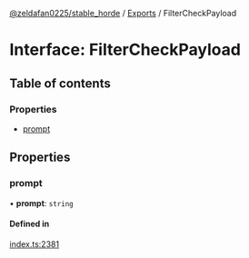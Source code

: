 [@zeldafan0225/stable_horde](../../README.md) / [Exports](../modules.md) / FilterCheckPayload

# Interface: FilterCheckPayload

## Table of contents

### Properties

- [prompt](FilterCheckPayload.md#prompt)

## Properties

### prompt

• **prompt**: `string`

#### Defined in

[index.ts:2381](https://github.com/MrlolDev/stable_horde/blob/2389aa8/index.ts#L2381)
